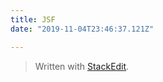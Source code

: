 ```yaml
---
title: JSF
date: "2019-11-04T23:46:37.121Z"

---
```



> Written with [StackEdit](https://stackedit.io/).
<!--stackedit_data:
eyJoaXN0b3J5IjpbMTk1MDgwMjI5NF19
-->